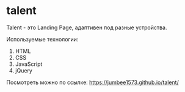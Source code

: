 # talent

Talent - это Landing Page, адаптивен под разные устройства.

Используемые технологии:
1. HTML
2. CSS
3. JavaScript
4. jQuery


Посмотреть можно по ссылке: https://jumbee1573.github.io/talent/
